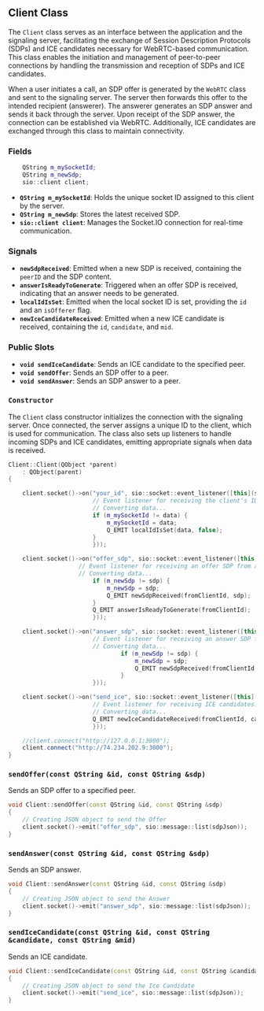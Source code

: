
## Client Class

The `Client` class serves as an interface between the application and the signaling server, facilitating the exchange of Session Description Protocols (SDPs) and ICE candidates necessary for WebRTC-based communication. This class enables the initiation and management of peer-to-peer connections by handling the transmission and reception of SDPs and ICE candidates.

When a user initiates a call, an SDP offer is generated by the `WebRTC` class and sent to the signaling server. The server then forwards this offer to the intended recipient (answerer). The answerer generates an SDP answer and sends it back through the server. Upon receipt of the SDP answer, the connection can be established via WebRTC. Additionally, ICE candidates are exchanged through this class to maintain connectivity.


### Fields

```cpp
    QString m_mySocketId;
    QString m_newSdp;
    sio::client client;
```

- **`QString m_mySocketId`**: Holds the unique socket ID assigned to this client by the server.
- **`QString m_newSdp`**: Stores the latest received SDP.
- **`sio::client client`**: Manages the Socket.IO connection for real-time communication.

### Signals

- **`newSdpReceived`**: Emitted when a new SDP is received, containing the `peerID` and the SDP content.
- **`answerIsReadyToGenerate`**: Triggered when an offer SDP is received, indicating that an answer needs to be generated.
- **`localIdIsSet`**: Emitted when the local socket ID is set, providing the `id` and an `isOfferer` flag.
- **`newIceCandidateReceived`**: Emitted when a new ICE candidate is received, containing the `id`, `candidate`, and `mid`.

### Public Slots

- **`void sendIceCandidate`**: Sends an ICE candidate to the specified peer.
- **`void sendOffer`**: Sends an SDP offer to a peer.
- **`void sendAnswer`**: Sends an SDP answer to a peer.

### **`Constructor`**

The `Client` class constructor initializes the connection with the signaling server. Once connected, the server assigns a unique ID to the client, which is used for communication. The class also sets up listeners to handle incoming SDPs and ICE candidates, emitting appropriate signals when data is received.



```cpp
Client::Client(QObject *parent)
    : QObject(parent)
{

    client.socket()->on("your_id", sio::socket::event_listener([this](sio::event &ev) {
                        // Event listener for receiving the client's ID from the server.
                        // Converting data...
                        if (m_mySocketId != data) {
                            m_mySocketId = data;
                            Q_EMIT localIdIsSet(data, false);
                        }
                        }));

    client.socket()->on("offer_sdp", sio::socket::event_listener([this](sio::event &ev) {
                    // Event listener for receiving an offer SDP from a peer.
                    // Converting data...
                        if (m_newSdp != sdp) {
                            m_newSdp = sdp;
                            Q_EMIT newSdpReceived(fromClientId, sdp);
                        }
                        Q_EMIT answerIsReadyToGenerate(fromClientId);
                        }));

    client.socket()->on("answer_sdp", sio::socket::event_listener([this](sio::event &ev) {
                        // Event listener for receiving an answer SDP from a peer.
                        // Converting data...
                                if (m_newSdp != sdp) {
                                    m_newSdp = sdp;
                                    Q_EMIT newSdpReceived(fromClientId, sdp);
                                }
                        }));

    client.socket()->on("send_ice", sio::socket::event_listener([this](sio::event &ev) {
                        // Event listener for receiving ICE candidates.
                        // Converting data...
                        Q_EMIT newIceCandidateReceived(fromClientId, candidate, mid);
                        }));

    //client.connect("http://127.0.0.1:3000");
    client.connect("http://74.234.202.9:3000");
}
```

### **`sendOffer(const QString &id, const QString &sdp)`**

Sends an SDP offer to a specified peer.

```cpp
void Client::sendOffer(const QString &id, const QString &sdp)
{
    // Creating JSON object to send the Offer
    client.socket()->emit("offer_sdp", sio::message::list(sdpJson));
}
```

### **`sendAnswer(const QString &id, const QString &sdp)`**

Sends an SDP answer.

```cpp
void Client::sendAnswer(const QString &id, const QString &sdp)
{
    // Creating JSON object to send the Answer
    client.socket()->emit("answer_sdp", sio::message::list(sdpJson));
}
```

### **`sendIceCandidate(const QString &id, const QString &candidate, const QString &mid)`**

Sends an ICE candidate.

```cpp
void Client::sendIceCandidate(const QString &id, const QString &candidate, const QString &mid)
{
    // Creating JSON object to send the Ice Candidate
    client.socket()->emit("send_ice", sio::message::list(sdpJson));
}
```
